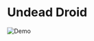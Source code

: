 # Undead Droid

![Demo](https://github.com/BogdanPolitic/Demos/blob/main/Undead-Droid-demo-.gif?raw=true)
